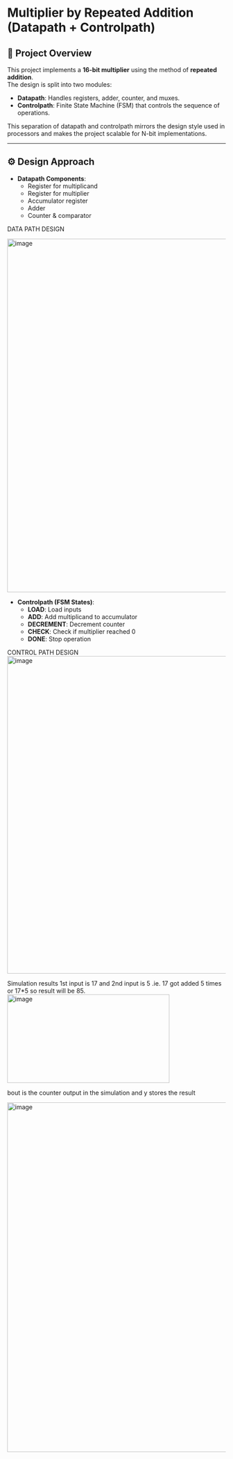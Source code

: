 # Multiplier by Repeated Addition (Datapath + Controlpath)

## 📌 Project Overview
This project implements a **16-bit multiplier** using the method of **repeated addition**.  
The design is split into two modules:  
- **Datapath**: Handles registers, adder, counter, and muxes.  
- **Controlpath**: Finite State Machine (FSM) that controls the sequence of operations.  

This separation of datapath and controlpath mirrors the design style used in processors and makes the project scalable for N-bit implementations.

---

## ⚙️ Design Approach
- **Datapath Components**:
  - Register for multiplicand  
  - Register for multiplier  
  - Accumulator register  
  - Adder  
  - Counter & comparator


DATA PATH DESIGN 

<img width="1574" height="815" alt="image" src="https://github.com/user-attachments/assets/f0e06a3f-1103-4fcc-b48a-bee79a86d58d" />


- **Controlpath (FSM States)**:
  - **LOAD**: Load inputs  
  - **ADD**: Add multiplicand to accumulator  
  - **DECREMENT**: Decrement counter  
  - **CHECK**: Check if multiplier reached 0 
  - **DONE**: Stop operation



CONTROL PATH DESIGN
<img width="895" height="732" alt="image" src="https://github.com/user-attachments/assets/52c7fff9-4c12-469b-b3b0-e3407e982a93" />

Simulation results 
1st input is 17 and 2nd input is 5 .ie. 17 got added 5 times or 17*5 so result will be 85.
<img width="374" height="204" alt="image" src="https://github.com/user-attachments/assets/a868ed8f-1cdb-4b21-a102-c6e58aa17b6f" />

bout is the counter output in the simulation and y stores the result 

<img width="1576" height="806" alt="image" src="https://github.com/user-attachments/assets/064959b3-5226-4834-8502-97b0555e35fd" />




